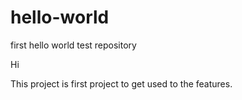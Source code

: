 # hello-world
first hello world test repository

Hi

This project is first project to get used to the features. 
